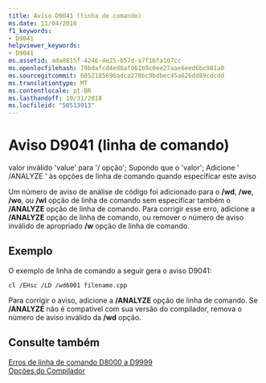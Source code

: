 ```yaml
---
title: Aviso D9041 (linha de comando)
ms.date: 11/04/2016
f1_keywords:
- D9041
helpviewer_keywords:
- D9041
ms.assetid: ada8815f-4246-4e25-b57d-a7f16fa107cc
ms.openlocfilehash: 79bdafcd4ed6af061b9c0ee27aae6eed6bc981a0
ms.sourcegitcommit: 6052185696adca270bc9bdbec45a626dd89cdcdd
ms.translationtype: MT
ms.contentlocale: pt-BR
ms.lasthandoff: 10/31/2018
ms.locfileid: "50513913"
---
```

# <a name="command-line-warning-d9041"></a>Aviso D9041 (linha de comando)

valor inválido 'value' para '/ opção'; Supondo que o 'valor'; Adicione ' /ANALYZE ' às opções de linha de comando quando especificar este aviso

Um número de aviso de análise de código foi adicionado para o **/wd**, **/we**, **/wo**, ou **/wl** opção de linha de comando sem especificar também o **/ANALYZE** opção de linha de comando. Para corrigir esse erro, adicione a **/ANALYZE** opção de linha de comando, ou remover o número de aviso inválido de apropriado **/w** opção de linha de comando.

## <a name="example"></a>Exemplo

O exemplo de linha de comando a seguir gera o aviso D9041:

```
cl /EHsc /LD /wd6001 filename.cpp
```

Para corrigir o aviso, adicione a **/ANALYZE** opção de linha de comando. Se **/ANALYZE** não é compatível com sua versão do compilador, remova o número de aviso inválido da **/wd** opção.

## <a name="see-also"></a>Consulte também

[Erros de linha de comando D8000 a D9999](../../error-messages/tool-errors/command-line-errors-d8000-through-d9999.md)<br/>
[Opções do Compilador](../../build/reference/compiler-options.md)